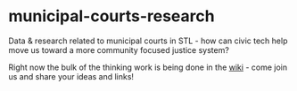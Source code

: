 # municipal-courts-research
Data &amp; research related to municipal courts in STL - how can civic tech help move us toward a more community focused justice system?

Right now the bulk of the thinking work is being done in the [wiki](https://github.com/OpenDataSTL/municipal-courts-research/wiki) - come join us and share your ideas and links!
